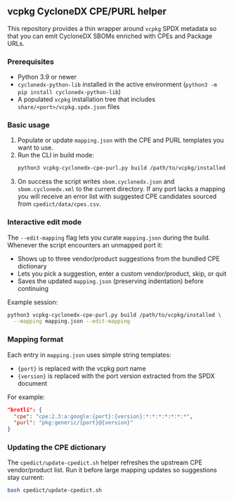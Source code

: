 ## vcpkg CycloneDX CPE/PURL helper

This repository provides a thin wrapper around `vcpkg` SPDX metadata so that you can emit CycloneDX SBOMs enriched with CPEs and Package URLs.

### Prerequisites
- Python 3.9 or newer
- `cyclonedx-python-lib` installed in the active environment (`python3 -m pip install cyclonedx-python-lib`)
- A populated `vcpkg` installation tree that includes `share/<port>/vcpkg.spdx.json` files

### Basic usage
1. Populate or update `mapping.json` with the CPE and PURL templates you want to use.
2. Run the CLI in build mode:
   ```bash
   python3 vcpkg-cyclonedx-cpe-purl.py build /path/to/vcpkg/installed --mapping mapping.json
   ```
3. On success the script writes `sbom.cyclonedx.json` and `sbom.cyclonedx.xml` to the current directory. If any port lacks a mapping you will receive an error list with suggested CPE candidates sourced from `cpedict/data/cpes.csv`.

### Interactive edit mode
The `--edit-mapping` flag lets you curate `mapping.json` during the build. Whenever the script encounters an unmapped port it:
- Shows up to three vendor/product suggestions from the bundled CPE dictionary
- Lets you pick a suggestion, enter a custom vendor/product, skip, or quit
- Saves the updated `mapping.json` (preserving indentation) before continuing

Example session:
```bash
python3 vcpkg-cyclonedx-cpe-purl.py build /path/to/vcpkg/installed \
  --mapping mapping.json --edit-mapping
```

### Mapping format
Each entry in `mapping.json` uses simple string templates:
- `{port}` is replaced with the vcpkg port name
- `{version}` is replaced with the port version extracted from the SPDX document

For example:
```json
"brotli": {
  "cpe": "cpe:2.3:a:google:{port}:{version}:*:*:*:*:*:*:*",
  "purl": "pkg:generic/{port}@{version}"
}
```

### Updating the CPE dictionary
The `cpedict/update-cpedict.sh` helper refreshes the upstream CPE vendor/product list. Run it before large mapping updates so suggestions stay current:
```bash
bash cpedict/update-cpedict.sh
```

